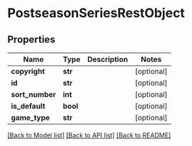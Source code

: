 # PostseasonSeriesRestObject

## Properties
Name | Type | Description | Notes
------------ | ------------- | ------------- | -------------
**copyright** | **str** |  | [optional] 
**id** | **str** |  | [optional] 
**sort_number** | **int** |  | [optional] 
**is_default** | **bool** |  | [optional] 
**game_type** | **str** |  | [optional] 

[[Back to Model list]](../README.md#documentation-for-models) [[Back to API list]](../README.md#documentation-for-api-endpoints) [[Back to README]](../README.md)

